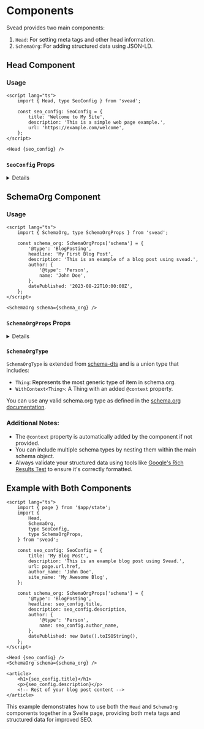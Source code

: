 <script lang="ts">
  import { Details } from '$lib/components'
</script>

# Components

Svead provides two main components:

1. `Head`: For setting meta tags and other head information.
2. `SchemaOrg`: For adding structured data using JSON-LD.

## Head Component

### Usage

```svelte
<script lang="ts">
	import { Head, type SeoConfig } from 'svead';

	const seo_config: SeoConfig = {
		title: 'Welcome to My Site',
		description: 'This is a simple web page example.',
		url: 'https://example.com/welcome',
	};
</script>

<Head {seo_config} />
```

### `SeoConfig` Props

<Details buttonText="Click to expand">

| Property            | Type               | Description                                                  | Required |
| :------------------ | :----------------- | :----------------------------------------------------------- | :------- |
| `title`             | `string`           | The title of the web page.                                   | Yes      |
| `description`       | `string`           | A description of the web page.                               | Yes      |
| `url`               | `string`           | The URL of the web page.                                     | Yes      |
| `website`           | `string`           | The website the web page belongs to.                         | No       |
| `language`          | `string` \| `'en'` | The language of the web page. Defaults to 'en'.              | No       |
| `open_graph_image`  | `string`           | The URL of an image to use for Open Graph meta tags.         | No       |
| `payment_pointer`   | `string`           | A payment pointer for Web Monetization.                      | No       |
| `author_name`       | `string`           | The name of the author.                                      | No       |
| `site_name`         | `string`           | The name of the site for og:site_name.                       | No       |
| `twitter_handle`    | `string`           | The Twitter handle of the content creator or site.           | No       |
| `twitter_card_type` | `string`           | The type of Twitter card. Defaults to 'summary_large_image'. | No       |

</Details>

## SchemaOrg Component

### Usage

```svelte
<script lang="ts">
	import { SchemaOrg, type SchemaOrgProps } from 'svead';

	const schema_org: SchemaOrgProps['schema'] = {
		'@type': 'BlogPosting',
		headline: 'My First Blog Post',
		description: 'This is an example of a blog post using svead.',
		author: {
			'@type': 'Person',
			name: 'John Doe',
		},
		datePublished: '2023-08-22T10:00:00Z',
	};
</script>

<SchemaOrg schema={schema_org} />
```

### `SchemaOrgProps` Props

<Details buttonText="Click to expand">

| Property | Type            | Description                                                 | Required |
| :------- | :-------------- | :---------------------------------------------------------- | :------- |
| `schema` | `SchemaOrgType` | The structured data object following schema.org vocabulary. | Yes      |

</Details>

### `SchemaOrgType`

`SchemaOrgType` is extended from
[schema-dts](https://github.com/google/schema-dts) and is a union type
that includes:

- `Thing`: Represents the most generic type of item in schema.org.
- `WithContext<Thing>`: A Thing with an added `@context` property.

You can use any valid schema.org type as defined in the
[schema.org documentation](https://schema.org).

### Additional Notes:

- The `@context` property is automatically added by the component if
  not provided.
- You can include multiple schema types by nesting them within the
  main schema object.
- Always validate your structured data using tools like
  [Google's Rich Results Test](https://search.google.com/test/rich-results)
  to ensure it's correctly formatted.

## Example with Both Components

```svelte
<script lang="ts">
	import { page } from '$app/state';
	import {
		Head,
		SchemaOrg,
		type SeoConfig,
		type SchemaOrgProps,
	} from 'svead';

	const seo_config: SeoConfig = {
		title: 'My Blog Post',
		description: 'This is an example blog post using Svead.',
		url: page.url.href,
		author_name: 'John Doe',
		site_name: 'My Awesome Blog',
	};

	const schema_org: SchemaOrgProps['schema'] = {
		'@type': 'BlogPosting',
		headline: seo_config.title,
		description: seo_config.description,
		author: {
			'@type': 'Person',
			name: seo_config.author_name,
		},
		datePublished: new Date().toISOString(),
	};
</script>

<Head {seo_config} />
<SchemaOrg schema={schema_org} />

<article>
	<h1>{seo_config.title}</h1>
	<p>{seo_config.description}</p>
	<!-- Rest of your blog post content -->
</article>
```

This example demonstrates how to use both the `Head` and `SchemaOrg`
components together in a Svelte page, providing both meta tags and
structured data for improved SEO.

